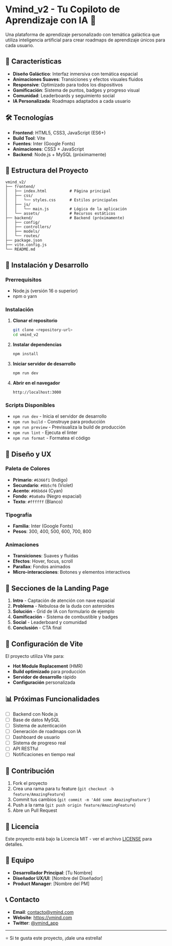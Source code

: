 # Vmind_v2 - Tu Copiloto de Aprendizaje con IA 🚀

Una plataforma de aprendizaje personalizado con temática galáctica que utiliza inteligencia artificial para crear roadmaps de aprendizaje únicos para cada usuario.

## 🌟 Características

- **Diseño Galáctico**: Interfaz inmersiva con temática espacial
- **Animaciones Suaves**: Transiciones y efectos visuales fluidos
- **Responsive**: Optimizado para todos los dispositivos
- **Gamificación**: Sistema de puntos, badges y progreso visual
- **Comunidad**: Leaderboards y seguimiento social
- **IA Personalizada**: Roadmaps adaptados a cada usuario

## 🛠️ Tecnologías

- **Frontend**: HTML5, CSS3, JavaScript (ES6+)
- **Build Tool**: Vite
- **Fuentes**: Inter (Google Fonts)
- **Animaciones**: CSS3 + JavaScript
- **Backend**: Node.js + MySQL (próximamente)

## 📁 Estructura del Proyecto

```
vmind_v2/
├── frontend/
│   ├── index.html          # Página principal
│   ├── css/
│   │   └── styles.css      # Estilos principales
│   ├── js/
│   │   └── main.js         # Lógica de la aplicación
│   └── assets/             # Recursos estáticos
├── backend/                # Backend (próximamente)
│   ├── config/
│   ├── controllers/
│   ├── models/
│   └── routes/
├── package.json
├── vite.config.js
└── README.md
```

## 🚀 Instalación y Desarrollo

### Prerrequisitos

- Node.js (versión 16 o superior)
- npm o yarn

### Instalación

1. **Clonar el repositorio**
   ```bash
   git clone <repository-url>
   cd vmind_v2
   ```

2. **Instalar dependencias**
   ```bash
   npm install
   ```

3. **Iniciar servidor de desarrollo**
   ```bash
   npm run dev
   ```

4. **Abrir en el navegador**
   ```
   http://localhost:3000
   ```

### Scripts Disponibles

- `npm run dev` - Inicia el servidor de desarrollo
- `npm run build` - Construye para producción
- `npm run preview` - Previsualiza la build de producción
- `npm run lint` - Ejecuta el linter
- `npm run format` - Formatea el código

## 🎨 Diseño y UX

### Paleta de Colores

- **Primario**: `#6366f1` (Indigo)
- **Secundario**: `#8b5cf6` (Violet)
- **Acento**: `#06b6d4` (Cyan)
- **Fondo**: `#0a0a0a` (Negro espacial)
- **Texto**: `#ffffff` (Blanco)

### Tipografía

- **Familia**: Inter (Google Fonts)
- **Pesos**: 300, 400, 500, 600, 700, 800

### Animaciones

- **Transiciones**: Suaves y fluidas
- **Efectos**: Hover, focus, scroll
- **Parallax**: Fondos animados
- **Micro-interacciones**: Botones y elementos interactivos

## 📱 Secciones de la Landing Page

1. **Intro** - Captación de atención con nave espacial
2. **Problema** - Nebulosa de la duda con asteroides
3. **Solución** - Grid de IA con formulario de ejemplo
4. **Gamificación** - Sistema de combustible y badges
5. **Social** - Leaderboard y comunidad
6. **Conclusión** - CTA final

## 🔧 Configuración de Vite

El proyecto utiliza Vite para:
- **Hot Module Replacement** (HMR)
- **Build optimizado** para producción
- **Servidor de desarrollo** rápido
- **Configuración** personalizada

## 📊 Próximas Funcionalidades

- [ ] Backend con Node.js
- [ ] Base de datos MySQL
- [ ] Sistema de autenticación
- [ ] Generación de roadmaps con IA
- [ ] Dashboard de usuario
- [ ] Sistema de progreso real
- [ ] API RESTful
- [ ] Notificaciones en tiempo real

## 🤝 Contribución

1. Fork el proyecto
2. Crea una rama para tu feature (`git checkout -b feature/AmazingFeature`)
3. Commit tus cambios (`git commit -m 'Add some AmazingFeature'`)
4. Push a la rama (`git push origin feature/AmazingFeature`)
5. Abre un Pull Request

## 📄 Licencia

Este proyecto está bajo la Licencia MIT - ver el archivo [LICENSE](LICENSE) para detalles.

## 👥 Equipo

- **Desarrollador Principal**: [Tu Nombre]
- **Diseñador UX/UI**: [Nombre del Diseñador]
- **Product Manager**: [Nombre del PM]

## 📞 Contacto

- **Email**: contacto@vmind.com
- **Website**: https://vmind.com
- **Twitter**: [@vmind_app](https://twitter.com/vmind_app)

---

⭐ Si te gusta este proyecto, ¡dale una estrella!
